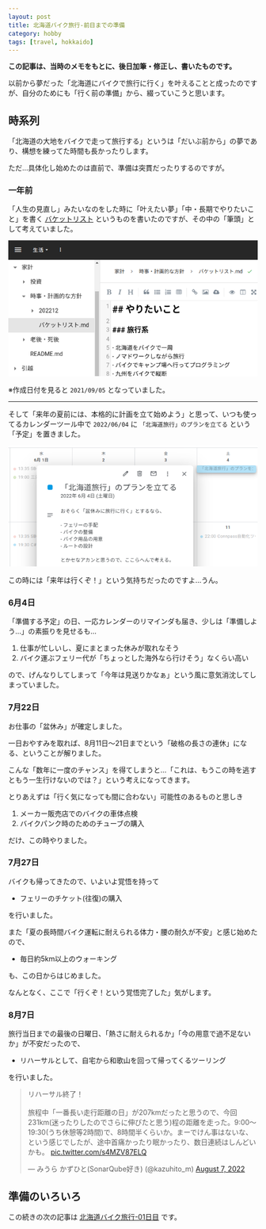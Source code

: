 ```yaml
---
layout: post
title: 北海道バイク旅行-前日までの準備
category: hobby
tags: [travel, hokkaido]
---
```


__この記事は、当時のメモをもとに、後日加筆・修正し、書いたものです。__

以前から夢だった「北海道にバイクで旅行に行く」を叶えることと成ったのですが、自分のためにも「行く前の準備」から、綴っていこうと思います。

## 時系列

「北海道の大地をバイクで走って旅行する」というは「だいぶ前から」の夢であり、構想を練ってた時間も長かったりします。

ただ…具体化し始めたのは直前で、準備は突貫だったりするのですが。

### 一年前

「人生の見直し」みたいなのをした時に「叶えたい夢」「中・長期でやりたいこと」を書く [バケットリスト](https://hello-iroha.com/new_item/bucket-list_201803/) というものを書いたのですが、その中の「筆頭」として考えていました。

![バケットリストの旅行の欄](/images/hobby/2022-08-10/baketlist.png)

※作成日付を見ると `2021/09/05` となっていました。

---

そして「来年の夏前には、本格的に計画を立て始めよう」と思って、いつも使ってるカレンダーツール中で `2022/06/04` に `「北海道旅行」のプランを立てる` という「予定」を置きました。

![来年の予定として”準備”を置いた](/images/hobby/2022-08-10/future-calender-plan.png)

この時には「来年は行くぞ！」という気持ちだったのですよ…うん。


### 6月4日

「準備する予定」の日、一応カレンダーのリマインダも届き、少しは「準備しよう…」の素振りを見せるも…

1. 仕事が忙しいし、夏にまとまった休みが取れなそう
2. バイク運ぶフェリー代が「ちょっとした海外なら行けそう」なくらい高い

ので、げんなりしてしまって「今年は見送りかなぁ」という風に意気消沈してしまっていました。

### 7月22日

お仕事の「盆休み」が確定しました。

一日おやすみを取れば、8月11日〜21日までという「破格の長さの連休」になる、ということが解りました。

こんな「数年に一度のチャンス」を得てしまうと…「これは、もうこの時を逃すともう一生行けないのでは？」という考えになってきます。

とりあえずは「行く気になっても間に合わない」可能性のあるものと思しき

1. メーカー販売店でのバイクの車体点検
2. バイクパンク時のためのチューブの購入

だけ、この時やりました。

### 7月27日

バイクも帰ってきたので、いよいよ覚悟を持って

- フェリーのチケット(往復)の購入

を行いました。


また「夏の長時間バイク運転に耐えられる体力・腰の耐久が不安」と感じ始めたので、

- 毎日約5km以上のウォーキング

も、この日からはじめました。

なんとなく、ここで「行くぞ！という覚悟完了した」気がします。

### 8月7日

旅行当日までの最後の日曜日、「熱さに耐えられるか」「今の用意で過不足ないか」が不安だったので、

- リハーサルとして、自宅から和歌山を回って帰ってくるツーリング

を行いました。

<blockquote class="twitter-tweet" data-conversation="none"><p lang="ja" dir="ltr">リハーサル終了！<br><br> 旅程中「一番長い走行距離の日」が207kmだったと思うので、今回231km(迷ったりしたのでさらに伸びたと思う)程の距離を走った。9:00〜19:30(うち休憩等2時間)で、8時間半くらいか。まーでけん事はないな、という感じでしたが、途中首痛かったり眠かったり、数日連続はしんどいかも。 <a href="https://t.co/s4MZV87ELQ">pic.twitter.com/s4MZV87ELQ</a></p>&mdash; みうら かずひと(SonarQube好き) (@kazuhito_m) <a href="https://twitter.com/kazuhito_m/status/1556246426887540738?ref_src=twsrc%5Etfw">August 7, 2022</a></blockquote> <script async src="https://platform.twitter.com/widgets.js" charset="utf-8"></script>


## 準備のいろいろ



この続きの次の記事は [北海道バイク旅行-01日目](/hobby/2022/08/11/travel-to-hokkaido-day01) です。